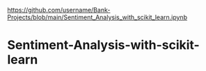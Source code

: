 https://github.com/username/Bank-Projects/blob/main/Sentiment_Analysis_with_scikit_learn.ipynb
# Sentiment-Analysis-with-scikit-learn
